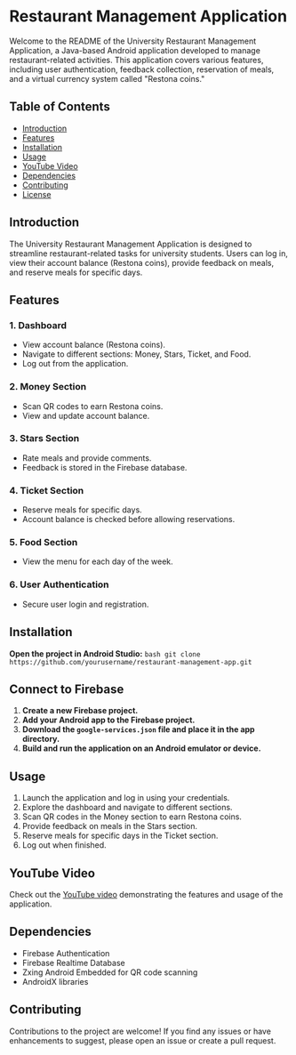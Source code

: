 # Restaurant Management Application

Welcome to the README of the University Restaurant Management Application, a Java-based Android application developed to manage restaurant-related activities. This application covers various features, including user authentication, feedback collection, reservation of meals, and a virtual currency system called "Restona coins."

## Table of Contents

- [Introduction](#introduction)
- [Features](#features)
- [Installation](#installation)
- [Usage](#usage)
- [YouTube Video](#youtube-video)
- [Dependencies](#dependencies)
- [Contributing](#contributing)
- [License](#license)

## Introduction

The University Restaurant Management Application is designed to streamline restaurant-related tasks for university students. Users can log in, view their account balance (Restona coins), provide feedback on meals, and reserve meals for specific days.

## Features

### 1. Dashboard
- View account balance (Restona coins).
- Navigate to different sections: Money, Stars, Ticket, and Food.
- Log out from the application.

### 2. Money Section
- Scan QR codes to earn Restona coins.
- View and update account balance.

### 3. Stars Section
- Rate meals and provide comments.
- Feedback is stored in the Firebase database.

### 4. Ticket Section
- Reserve meals for specific days.
- Account balance is checked before allowing reservations.

### 5. Food Section
- View the menu for each day of the week.

### 6. User Authentication
- Secure user login and registration.

## Installation

**Open the project in Android Studio:**
   `bash
   git clone https://github.com/yourusername/restaurant-management-app.git`

## Connect to Firebase

1. **Create a new Firebase project.**
2. **Add your Android app to the Firebase project.**
3. **Download the `google-services.json` file and place it in the app directory.**
4. **Build and run the application on an Android emulator or device.**

## Usage

1. Launch the application and log in using your credentials.
2. Explore the dashboard and navigate to different sections.
3. Scan QR codes in the Money section to earn Restona coins.
4. Provide feedback on meals in the Stars section.
5. Reserve meals for specific days in the Ticket section.
6. Log out when finished.

## YouTube Video

Check out the [YouTube video](https://www.youtube.com/watch?v=JoepajIt898) demonstrating the features and usage of the application.

## Dependencies

- Firebase Authentication
- Firebase Realtime Database
- Zxing Android Embedded for QR code scanning
- AndroidX libraries

## Contributing

Contributions to the project are welcome! If you find any issues or have enhancements to suggest, please open an issue or create a pull request.
